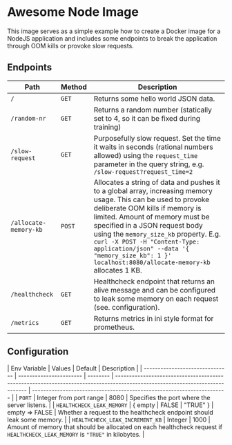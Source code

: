 # Awesome Node Image

This image serves as a simple example how to create a Docker image for a
NodeJS application and includes some endpoints to break the application through OOM kills or provoke slow requests.

## Endpoints

| Path                  | Method | Description                                                                                                                                                                                                                                                                                                                                                                                            |
| --------------------- | ------ | ------------------------------------------------------------------------------------------------------------------------------------------------------------------------------------------------------------------------------------------------------------------------------------------------------------------------------------------------------------------------------------------------------ |
| `/`                   | `GET`  | Returns some hello world JSON data.                                                                                                                                                                                                                                                                                                                                                                    |
| `/random-nr`          | `GET`  | Returns a random number (statically set to 4, so it can be fixed during training)                                                                                                                                                                                                                                                                                                                      |
| `/slow-request`       | `GET`  | Purposefully slow request. Set the time it waits in seconds (rational numbers allowed) using the `request_time` parameter in the query string, e.g. `/slow-request?request_time=2`                                                                                                                                                                                                                     |
| `/allocate-memory-kb` | `POST` | Allocates a string of data and pushes it to a global array, increasing memory usage. This can be used to provoke deliberate OOM kills if memory is limited. Amount of memory must be specified in a JSON request body using the `memory_size_kb` property. E.g. ` curl -X POST -H "Content-Type: application/json" --data '{ "memory_size_kb": 1 }' localhost:8080/allocate-memory-kb` allocates 1 KB. |
| `/healthcheck`        | `GET`  | Healthcheck endpoint that returns an alive message and can be configured to leak some memory on each request (see. configuration).                                                                                                                                                                                                                                                                     |
| `/metrics`            | `GET`  | Returns metrics in ini style format for prometheus.                                                                                                                                                                                                                                                                                                                                                    |

## Configuration

| Env Variable                    | Values                  | Default  | Description                                                                                                                  |
| ------------------------------- | ----------------------- | -------- | ---------------------------------------------------------------------------------------------------------------------------- | ---------------------------------------------------------------------- |
| `PORT`                          | Integer from port range | 8080     | Specifies the port where the server listens.                                                                                 |
| `HEALTHCHECK_LEAK_MEMORY`       | { empty &#124; FALSE    | "TRUE" } | empty => FALSE                                                                                                               | Whether a request to the healthcheck endpoint should leak some memory. |
| `HEALTHCHECK_LEAK_INCREMENT_KB` | Integer                 | 1000     | Amount of memory that should be allocated on each healthcheck request if `HEALTHCHECK_LEAK_MEMORY` is `"TRUE"` in kilobytes. |
